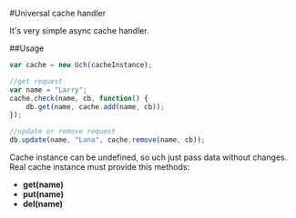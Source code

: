 #Universal cache handler

It's very simple async cache handler.

##Usage
```js
var cache = new Uch(cacheInstance);

//get request
var name = "Larry";
cache.check(name, cb, function() {
    db.get(name, cache.add(name, cb));
});

//update or remove request
db.update(name, "Lana", cache.remove(name, cb));
```

Cache instance can be undefined, so uch just pass data without changes.
Real cache instance must provide this methods:
* **get(name)**
* **put(name)**
* **del(name)**
